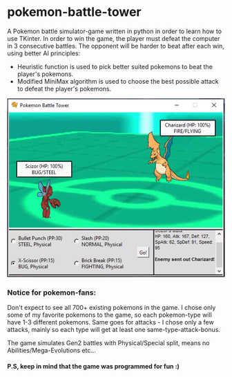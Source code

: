 # pokemon-battle-tower
A Pokemon battle simulator-game written in python in order to learn how to use TKinter.
In order to win the game, the player must defeat the computer in 3 consecutive battles.
The opponent will be harder to beat after each win, using better AI principles:
 * Heuristic function is used to pick better suited pokemons to beat the player's pokemons.
 * Modified MiniMax algorithm is used to choose the best possible attack to defeat the player's pokemons.

![Screenshot from the game](images/screenshot.png)

### Notice for pokemon-fans:
Don't expect to see all 700+ existing pokemons in the game. I chose only some of my favorite pokemons to the game, so each pokemon-type will have 1-3 different pokemons. Same goes for attacks - I chose only a few attacks, mainly so each type will get at least one same-type-attack-bonus.

The game simulates Gen2 battles with Physical/Special split, means no Abilities/Mega-Evolutions etc... 



#### P.S, keep in mind that the game was programmed for fun :)


